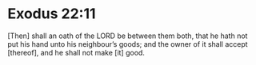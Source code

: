 # Exodus 22:11

[Then] shall an oath of the LORD be between them both, that he hath not put his hand unto his neighbour’s goods; and the owner of it shall accept [thereof], and he shall not make [it] good.